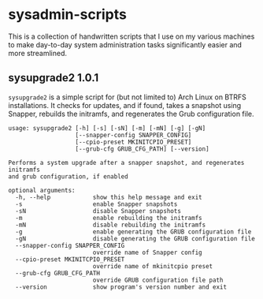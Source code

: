 # sysadmin-scripts

This is a collection of handwritten scripts that I use on my various machines to make day-to-day system administration tasks significantly easier and more streamlined.

## sysupgrade2 1.0.1
`sysupgrade2` is a simple script for (but not limited to) Arch Linux on BTRFS installations. It checks for updates, and if found, takes a snapshot using Snapper, rebuilds the initramfs, and regenerates the Grub configuration file.

```
usage: sysupgrade2 [-h] [-s] [-sN] [-m] [-mN] [-g] [-gN]
                   [--snapper-config SNAPPER_CONFIG]
                   [--cpio-preset MKINITCPIO_PRESET]
                   [--grub-cfg GRUB_CFG_PATH] [--version]

Performs a system upgrade after a snapper snapshot, and regenerates initramfs
and grub configuration, if enabled

optional arguments:
  -h, --help            show this help message and exit
  -s                    enable Snapper snapshots
  -sN                   disable Snapper snapshots
  -m                    enable rebuilding the initramfs
  -mN                   disable rebuilding the initramfs
  -g                    enable generating the GRUB configuration file
  -gN                   disable generating the GRUB configuration file
  --snapper-config SNAPPER_CONFIG
                        override name of Snapper config
  --cpio-preset MKINITCPIO_PRESET
                        override name of mkinitcpio preset
  --grub-cfg GRUB_CFG_PATH
                        override GRUB configuration file path
  --version             show program's version number and exit
```
